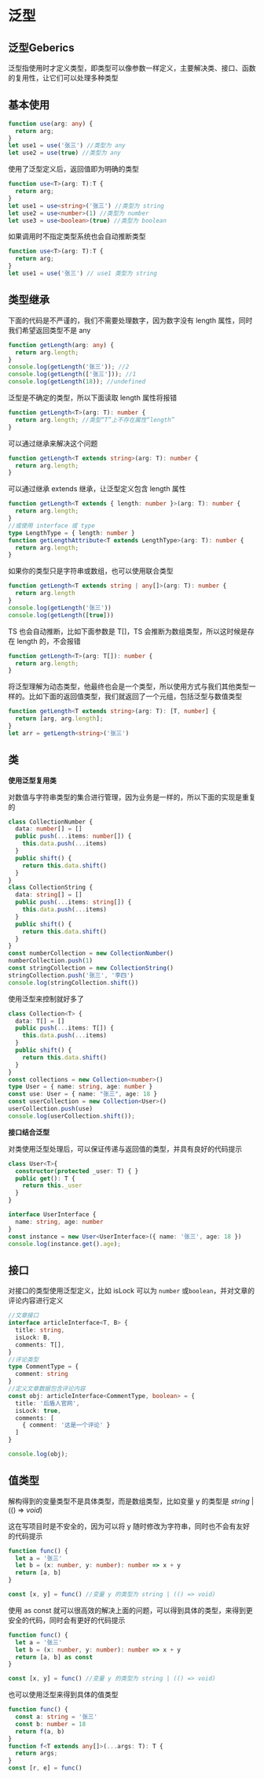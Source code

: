 # 泛型

## 泛型Geberics

泛型指使用时才定义类型，即类型可以像参数一样定义，主要解决类、接口、函数的复用性，让它们可以处理多种类型

## 基本使用

```ts
function use(arg: any) {
  return arg;
}
let use1 = use('张三') //类型为 any
let use2 = use(true) //类型为 any
```

使用了泛型定义后，返回值即为明确的类型

```ts
function use<T>(arg: T):T {
  return arg;
}
let use1 = use<string>('张三') //类型为 string
let use2 = use<number>(1) //类型为 number
let use3 = use<boolean>(true) //类型为 boolean
```

如果调用时不指定类型系统也会自动推断类型

```ts
function use<T>(arg: T):T {
  return arg;
}
let use1 = use('张三') // use1 类型为 string
```

## 类型继承

下面的代码是不严谨的，我们不需要处理数字，因为数字没有 length 属性，同时我们希望返回类型不是 any

```ts
function getLength(arg: any) {
  return arg.length;
}
console.log(getLength('张三')); //2
console.log(getLength(['张三'])); //1
console.log(getLength(18)); //undefined
```

泛型是不确定的类型，所以下面读取 length 属性将报错

```ts
function getLength<T>(arg: T): number {
  return arg.length; //类型“T”上不存在属性“length”
}
```

可以通过继承来解决这个问题

```ts
function getLength<T extends string>(arg: T): number {
  return arg.length;
}
```

可以通过继承 extends 继承，让泛型定义包含 length 属性

```ts
function getLength<T extends { length: number }>(arg: T): number {
  return arg.length;
}
//或使用 interface 或 type
type LengthType = { length: number }
function getLengthAttribute<T extends LengthType>(arg: T): number {
  return arg.length;
}
```

如果你的类型只是字符串或数组，也可以使用联合类型

```ts
function getLength<T extends string | any[]>(arg: T): number {
  return arg.length
}
console.log(getLength('张三'))
console.log(getLength([true]))
```

TS 也会自动推断，比如下面参数是 T[]，TS 会推断为数组类型，所以这时候是存在 length 的，不会报错

```ts
function getLength<T>(arg: T[]): number {
  return arg.length;
}
```

将泛型理解为动态类型，他最终也会是一个类型，所以使用方式与我们其他类型一样的。比如下面的返回值类型，我们就返回了一个元组，包括泛型与数值类型

```ts
function getLength<T extends string>(arg: T): [T, number] {
  return [arg, arg.length];
}
let arr = getLength<string>('张三')
```

## 类

**使用泛型复用类**

对数值与字符串类型的集合进行管理，因为业务是一样的，所以下面的实现是重复的

```ts
class CollectionNumber {
  data: number[] = []
  public push(...items: number[]) {
    this.data.push(...items)
  }
  public shift() {
    return this.data.shift()
  }
}
class CollectionString {
  data: string[] = []
  public push(...items: string[]) {
    this.data.push(...items)
  }
  public shift() {
    return this.data.shift()
  }
}
const numberCollection = new CollectionNumber()
numberCollection.push(1)
const stringCollection = new CollectionString()
stringCollection.push('张三', '李四')
console.log(stringCollection.shift())
```

使用泛型来控制就好多了

```ts
class Collection<T> {
  data: T[] = []
  public push(...items: T[]) {
    this.data.push(...items)
  }
  public shift() {
    return this.data.shift()
  }
}
const collections = new Collection<number>()
type User = { name: string, age: number }
const use: User = { name: "张三", age: 18 }
const userCollection = new Collection<User>()
userCollection.push(use)
console.log(userCollection.shift());
```

**接口结合泛型**

对类使用泛型处理后，可以保证传递与返回值的类型，并具有良好的代码提示

```ts
class User<T>{
  constructor(protected _user: T) { }
  public get(): T {
    return this._user
  }
}

interface UserInterface {
  name: string, age: number
}
const instance = new User<UserInterface>({ name: '张三', age: 18 })
console.log(instance.get().age);
```

## 接口

对接口的类型使用泛型定义，比如 isLock 可以为 `number` 或`boolean`，并对文章的评论内容进行定义

```ts
//文章接口
interface articleInterface<T, B> {
  title: string,
  isLock: B,
  comments: T[],
}
//评论类型
type CommentType = {
  comment: string
}
//定义文章数据包含评论内容
const obj: articleInterface<CommentType, boolean> = {
  title: '后盾人官网',
  isLock: true,
  comments: [
    { comment: '这是一个评论' }
  ]
}

console.log(obj);
```

## 值类型

解构得到的变量类型不是具体类型，而是数组类型，比如变量 y 的类型是 *string* | (() => *void*)

这在写项目时是不安全的，因为可以将 y 随时修改为字符串，同时也不会有友好的代码提示

```ts
function func() {
  let a = '张三'
  let b = (x: number, y: number): number => x + y
  return [a, b]
}

const [x, y] = func() //变量 y 的类型为 string | (() => void)
```

使用 as const 就可以很高效的解决上面的问题，可以得到具体的类型，来得到更安全的代码，同时会有更好的代码提示

```ts
function func() {
  let a = '张三'
  let b = (x: number, y: number): number => x + y
  return [a, b] as const
}

const [x, y] = func() //变量 y 的类型为 string | (() => void)
```

也可以使用泛型来得到具体的值类型

```ts
function func() {
  const a: string = '张三'
  const b: number = 18
  return f(a, b)
}
function f<T extends any[]>(...args: T): T {
  return args;
}
const [r, e] = func()
```
